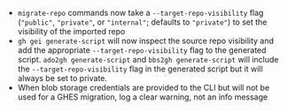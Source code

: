 - `migrate-repo` commands now take a `--target-repo-visibility` flag (`"public"`, `"private"`, or `"internal"`; defaults to `"private"`) to set the visibility of the imported repo
- `gh gei generate-script` will now inspect the source repo visibility and add the appropriate `--target-repo-visibility` flag to the generated script. `ado2gh generate-script` and `bbs2gh generate-script` will include the `--target-repo-visibility` flag in the generated script but it will always be set to private.
- When blob storage credentials are provided to the CLI but will not be used for a GHES migration, log a clear warning, not an info message

